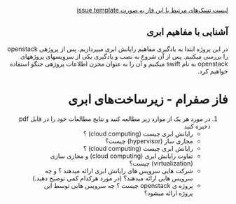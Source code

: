 <div dir="rtl" align='right'>


[لیست تسک‌های مرتبط با این فاز به صورت issue template](./issue-Phase00.md)

##  آشنایی با مفاهیم ابری 
 
در این پروژه ابتدا به یادگیری مفاهیم رایانش ابری میپردازیم. پس از پروژهی openstack را بررسی میکنیم. پس از آن شروع به نصب و یادگیری یکی از سروِیسهای پروژههای openstack به نام swift میکنیم و آن را به عنوان مخزن اطلاعات پروژهی جنگو استفاده خواهیم کرد.
  # فاز صفرام - زیرساخت‌های ابری
 1. در مورد هر یک از موارد زیر مطالعه کنید و نتایج مطالعات خود را در قابل pdf ذخیره کنید
    - رایانش ابری چیست (cloud computing) ؟
    - مجازی ساز (hypervisor) چیست؟
    - رایانش ابری چیست (cloud computing) ؟
    - تفاوت رایانش ابری (cloud computing) و مجازی سازی (virtualization) چیست؟
    -  شرکت هایی سرویس های رایانش ابری ارائه میدهند ؟ و چه سرویس هایی ارائه میدهند؟ (در مورد هرکدام کمی توضیح دهید.)
    -  پروژه ی openstack چیست ؟ چه سرویس هایی توسط این پروژه ارائه میشود؟

 
 
 
